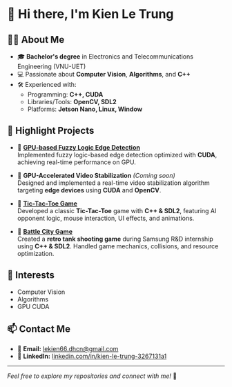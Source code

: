 # 👋 Hi there, I'm Kien Le Trung

## 👨‍💻 About Me
- 🎓 **Bachelor's degree** in Electronics and Telecommunications Engineering (VNU-UET)
- 💻 Passionate about **Computer Vision**, **Algorithms**, and **C++**
- 🛠️ Experienced with:
  - Programming: **C++, CUDA**
  - Libraries/Tools: **OpenCV, SDL2**
  - Platforms: **Jetson Nano, Linux, Window**

## 🚀 Highlight Projects
- 🔸 [**GPU-based Fuzzy Logic Edge Detection**](https://github.com/lekien66-dhcn/GPU_Fuzzy_Logic_Edge_Detection)  
  Implemented fuzzy logic-based edge detection optimized with **CUDA**, achieving real-time performance on GPU.

- 🔸 **GPU-Accelerated Video Stabilization** *(Coming soon)*  
  Designed and implemented a real-time video stabilization algorithm targeting **edge devices** using **CUDA** and **OpenCV**.

- 🔸 [**Tic-Tac-Toe Game**](https://github.com/lekien66-dhcn/Game_Caro)  
  Developed a classic **Tic-Tac-Toe** game with **C++ & SDL2**, featuring AI opponent logic, mouse interaction, UI effects, and animations.

- 🔸 [**Battle City Game**](https://github.com/lekien66-dhcn/Battle_City_Games)  
  Created a **retro tank shooting game** during Samsung R&D internship using **C++ & SDL2**. Handled game mechanics, collisions, and resource optimization.

## 🎯 Interests
- Computer Vision
- Algorithms
- GPU CUDA

## 📫 Contact Me
- 📧 **Email:** [lekien66.dhcn@gmail.com](mailto:lekien66.dhcn@gmail.com)  
- 🔗 **LinkedIn:** [linkedin.com/in/kien-le-trung-3267131a1](https://www.linkedin.com/in/kien-le-trung-3267131a1/)

---

*Feel free to explore my repositories and connect with me!* 🚀
